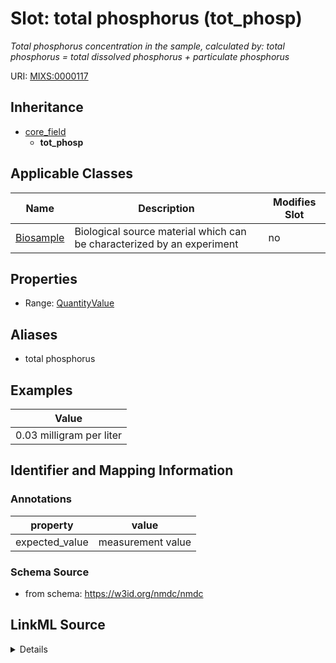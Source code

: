 # Slot: total phosphorus (tot_phosp)


_Total phosphorus concentration in the sample, calculated by: total phosphorus = total dissolved phosphorus + particulate phosphorus_



URI: [MIXS:0000117](https://w3id.org/mixs/0000117)




## Inheritance

* [core_field](core_field.md)
    * **tot_phosp**





## Applicable Classes

| Name | Description | Modifies Slot |
| --- | --- | --- |
[Biosample](Biosample.md) | Biological source material which can be characterized by an experiment |  no  |







## Properties

* Range: [QuantityValue](QuantityValue.md)



## Aliases


* total phosphorus




## Examples

| Value |
| --- |
| 0.03 milligram per liter |

## Identifier and Mapping Information





### Annotations

| property | value |
| --- | --- |
| expected_value | measurement value || preferred_unit | micromole per liter, milligram per liter, parts per million || occurrence | 1 |



### Schema Source


* from schema: https://w3id.org/nmdc/nmdc




## LinkML Source

<details>
```yaml
name: tot_phosp
annotations:
  expected_value:
    tag: expected_value
    value: measurement value
  preferred_unit:
    tag: preferred_unit
    value: micromole per liter, milligram per liter, parts per million
  occurrence:
    tag: occurrence
    value: '1'
description: 'Total phosphorus concentration in the sample, calculated by: total phosphorus
  = total dissolved phosphorus + particulate phosphorus'
title: total phosphorus
examples:
- value: 0.03 milligram per liter
from_schema: https://w3id.org/nmdc/nmdc
aliases:
- total phosphorus
rank: 1000
is_a: core field
slot_uri: MIXS:0000117
multivalued: false
alias: tot_phosp
domain_of:
- Biosample
range: QuantityValue

```
</details>